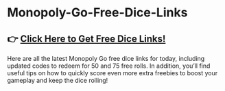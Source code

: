 # Monopoly-Go-Free-Dice-Links

## 👉 [Click Here to Get Free Dice Links!]()

Here are all the latest Monopoly Go free dice links for today, including updated codes to redeem for 50 and 75 free rolls. In addition, you’ll find useful tips on how to quickly score even more extra freebies to boost your gameplay and keep the dice rolling!
